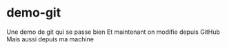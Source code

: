 # demo-git
Une demo de git qui se passe bien
Et maintenant on modifie depuis GitHub
Mais aussi depuis ma machine
